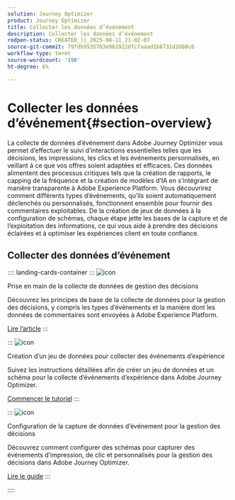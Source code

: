 ```yaml
---
solution: Journey Optimizer
product: Journey Optimizer
title: Collecter les données d’événement
description: Collecter les données d’événement
redpen-status: CREATED_||_2025-08-11_21-02-07
source-git-commit: 79fdb9535703e961922dfcfaaad1b6731d2d88c0
workflow-type: tm+mt
source-wordcount: '198'
ht-degree: 6%

---
```



# Collecter les données d’événement{#section-overview}

La collecte de données d’événement dans Adobe Journey Optimizer vous permet d’effectuer le suivi d’interactions essentielles telles que les décisions, les impressions, les clics et les événements personnalisés, en veillant à ce que vos offres soient adaptées et efficaces. Ces données alimentent des processus critiques tels que la création de rapports, le capping de la fréquence et la création de modèles d’IA en s’intégrant de manière transparente à Adobe Experience Platform. Vous découvrirez comment différents types d’événements, qu’ils soient automatiquement déclenchés ou personnalisés, fonctionnent ensemble pour fournir des commentaires exploitables. De la création de jeux de données à la configuration de schémas, chaque étape jette les bases de la capture et de l’exploitation des informations, ce qui vous aide à prendre des décisions éclairées et à optimiser les expériences client en toute confiance.

## Collecter des données d’événement

:::: landing-cards-container
:::
![icon](https://cdn.experienceleague.adobe.com/icons/book.svg)

Prise en main de la collecte de données de gestion des décisions

Découvrez les principes de base de la collecte de données pour la gestion des décisions, y compris les types d’événements et la manière dont les données de commentaires sont envoyées à Adobe Experience Platform.

[Lire l’article](../using/offers/data-collection/data-collection.md)
:::

:::
![icon](https://cdn.experienceleague.adobe.com/icons/circle-play.svg)

Création d’un jeu de données pour collecter des événements d’expérience

Suivez les instructions détaillées afin de créer un jeu de données et un schéma pour la collecte d’événements d’expérience dans Adobe Journey Optimizer.

[Commencer le tutoriel](../using/offers/data-collection/create-dataset.md)
:::

:::
![icon](https://cdn.experienceleague.adobe.com/icons/gear.svg)

Configuration de la capture de données d’événement pour la gestion des décisions

Découvrez comment configurer des schémas pour capturer des événements d’impression, de clic et personnalisés pour la gestion des décisions dans Adobe Journey Optimizer.

[Lire le guide](../using/offers/data-collection/schema-requirement.md)
:::

::::
